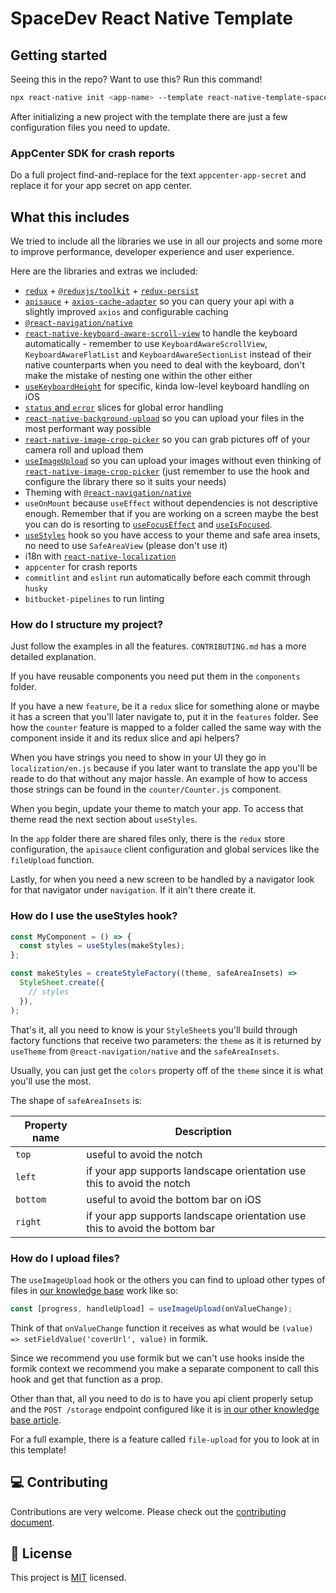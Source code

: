 # SpaceDev React Native Template

## Getting started

Seeing this in the repo? Want to use this? Run this command!

```bash
npx react-native init <app-name> --template react-native-template-spacedev
```

After initializing a new project with the template there are just a few configuration files you need to update.

### AppCenter SDK for crash reports

Do a full project find-and-replace for the text `appcenter-app-secret` and replace it for your app secret on app center.

## What this includes

We tried to include all the libraries we use in all our projects and some more to improve performance, developer experience and user experience.

Here are the libraries and extras we included:

* [`redux`](https://redux.js.org/) + [`@reduxjs/toolkit`](https://redux-toolkit.js.org/usage/usage-guide) + [`redux-persist`](https://www.npmjs.com/package/redux-persist)
* [`apisauce`](https://www.npmjs.com/package/apisauce) + [`axios-cache-adapter`](https://www.npmjs.com/package/axios-cache-adapter) so you can query your api with a slightly improved `axios` and configurable caching
* [`@react-navigation/native`](https://reactnavigation.org/)
* [`react-native-keyboard-aware-scroll-view`](https://github.com/APSL/react-native-keyboard-aware-scroll-view) to handle the keyboard automatically - remember to use `KeyboardAwareScrollView`, `KeyboardAwareFlatList` and `KeyboardAwareSectionList` instead of their native counterparts when you need to deal with the keyboard, don't make the mistake of nesting one within the other either
* [`useKeyboardHeight`](https://kb.spacedev.uy/books/react-native/page/dealing-with-the-keyboard) for specific, kinda low-level keyboard handling on iOS
* [`status` and `error`](https://kb.spacedev.uy/books/redux/page/global-error-and-status-management-in-redux) slices for global error handling
* [`react-native-background-upload`](https://www.npmjs.com/package/react-native-background-upload) so you can upload your files in the most performant way possible
* [`react-native-image-crop-picker`](https://www.npmjs.com/package/react-native-image-crop-picker) so you can grab pictures off of your camera roll and upload them
* [`useImageUpload`](https://kb.spacedev.uy/books/file-upload-s3/page/react-native) so you can upload your images without even thinking of [`react-native-image-crop-picker`](https://www.npmjs.com/package/react-native-image-crop-picker) (just remember to use the hook and configure the library there so it suits your needs)
* Theming with [`@react-navigation/native`](https://reactnavigation.org/)
* `useOnMount` because `useEffect` without dependencies is not descriptive enough. Remember that if you are working on a screen maybe the best you can do is resorting to [`useFocusEffect`](https://reactnavigation.org/docs/function-after-focusing-screen#triggering-an-action-with-the-usefocuseffect-hook) and [`useIsFocused`](https://reactnavigation.org/docs/function-after-focusing-screen#re-rendering-screen-with-the-useisfocused-hook).
* [`useStyles`](https://kb.spacedev.uy/books/react-native/page/styles-handling-in-steroids) hook so you have access to your theme and safe area insets, no need to use `SafeAreaView` (please don't use it)
* i18n with [`react-native-localization`](https://www.npmjs.com/package/react-native-localization)
* `appcenter` for crash reports
* `commitlint` and `eslint` run automatically before each commit through `husky`
* `bitbucket-pipelines` to run linting

### How do I structure my project?

Just follow the examples in all the features. `CONTRIBUTING.md` has a more detailed explanation.

If you have reusable components you need put them in the `components` folder.

If you have a new `feature`, be it a `redux` slice for something alone or maybe it has a screen that you'll later navigate to, put it in the `features` folder. See how the `counter` feature is mapped to a folder called the same way with the component inside it and its redux slice and api helpers?

When you have strings you need to show in your UI they go in `localization/en.js` because if you later want to translate the app you'll be reade to do that without any major hassle. An example of how to access those strings can be found in the `counter/Counter.js` component.

When you begin, update your theme to match your app. To access that theme read the next section about `useStyles`.

In the `app` folder there are shared files only, there is the `redux` store configuration, the `apisauce` client configuration and global services like the `fileUpload` function.

Lastly, for when you need a new screen to be handled by a navigator look for that navigator under `navigation`. If it ain't there create it.

### How do I use the useStyles hook?

```js
const MyComponent = () => {
  const styles = useStyles(makeStyles);
};

const makeStyles = createStyleFactory((theme, safeAreaInsets) =>
  StyleSheet.create({
    // styles
  }),
);
```

That's it, all you need to know is your `StyleSheet`s you'll build through factory functions that receive two parameters: the `theme` as it is returned by `useTheme` from `@react-navigation/native` and the `safeAreaInsets`.

Usually, you can just get the `colors` property off of the `theme` since it is what you'll use the most.

The shape of `safeAreaInsets` is:

| Property name | Description                                                                 |
|---------------|-----------------------------------------------------------------------------|
| `top`         | useful to avoid the notch                                                   |
| `left`        | if your app supports landscape orientation use this to avoid the notch      |
| `bottom`      | useful to avoid the bottom bar on iOS                      |
| `right`       | if your app supports landscape orientation use this to avoid the bottom bar |

### How do I upload files?

The `useImageUpload` hook or the others you can find to upload other types of files in [our knowledge base](https://kb.spacedev.uy/books/file-upload-s3/page/react-native) work like so:

```js
const [progress, handleUpload] = useImageUpload(onValueChange);
```

Think of that `onValueChange` function it receives as what would be `(value) => setFieldValue('coverUrl', value)` in formik.

Since we recommend you use formik but we can't use hooks inside the formik context we recommend you make a separate component to call this hook and get that function as a prop.

Other than that, all you need to do is to have you api client properly setup and the `POST /storage` endpoint configured like it is [in our other knowledge base article](https://kb.spacedev.uy/books/file-upload-s3/page/nestjs-generic-storage-module).

For a full example, there is a feature called `file-upload` for you to look at in this template!

## :computer: Contributing

Contributions are very welcome. Please check out the [contributing document](CONTRIBUTING.md).

## :bookmark: License

This project is [MIT](LICENSE) licensed.
